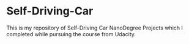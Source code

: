 # Self-Driving-Car

This is my repository of Self-Driving Car NanoDegree Projects which I completed while pursuing the course from Udacity.
